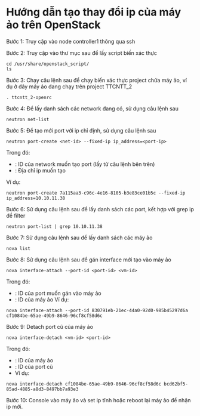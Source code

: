# Hướng dẫn tạo thay đổi ip của máy ảo trên OpenStack

Bước 1: Truy cập vào node controller1 thông qua ssh

Bước 2: Truy cập vào thư mục sau để lấy script biến xác thực
```
cd /usr/share/openstack_script/
ls
```
Bước 3:  Chạy câu lệnh sau để chạy biến xác thực project chứa máy ảo, ví dụ ở đây máy ảo đang chạy trên project TTCNTT_2
```
. ttcntt_2-openrc
```
Bước 4: Để lấy danh sách các network đang có, sử dụng câu lệnh sau
```
neutron net-list
```
Bước 5: Để tạo mới port với ip chỉ định, sử dụng câu lệnh sau
```
neutron port-create <net-id> --fixed-ip ip_address=<port-ip>
```
Trong đó:
-	<net-id>: ID của network muốn tạo port (lấy từ câu lệnh bên trên)
-	<port-ip>: Địa chỉ ip muốn tạo

Ví dụ:
```
neutron port-create 7a115aa3-c96c-4e16-8105-b3e83ce01b5c --fixed-ip ip_address=10.10.11.38
```

Bước 6: Sử dụng câu lệnh sau để lấy danh sách các port, kết hợp với grep ip để filter
```
neutron port-list | grep 10.10.11.38
```
Bước 7: Sử dụng câu lệnh sau để lấy danh sách các máy ảo
```
nova list
```
Bước 8: Sử dụng câu lệnh sau để gán interface mới tạo vào máy ảo
```
nova interface-attach --port-id <port-id> <vm-id>
```
Trong đó:
-	<port-id>: ID của port muốn gán vào máy ảo
-	<vm-id>: ID của máy ảo
Ví dụ: 
```
nova interface-attach --port-id 830791eb-21ec-44a0-92d0-985b45297d6a cf1084be-65ae-49b9-8646-96cf8cf58d6c
```
Bước 9: Detach port cũ của máy ảo
```
nova interface-detach <vm-id> <port-id>
```
Trong đó:
-	<vm-id>: ID của máy ảo
-	<port-id>: ID của port cũ
- Ví dụ: 
```
nova interface-detach cf1084be-65ae-49b9-8646-96cf8cf58d6c bcd62bf5-85ad-4885-a8d3-8497bb7a93e3
```
Bước 10: Console vào máy ảo và set ip tĩnh hoặc reboot lại máy ảo để nhận ip mới.

